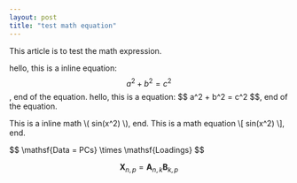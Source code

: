 ```yaml
---
layout: post
title: "test math equation"
---
```

This article is to test the math expression.

hello, this is a inline equation: $$ a^2 + b^2 = c^2 $$, end of the equation.
hello, this is a equation: \$$ a^2 + b^2 = c^2 $$, end of the equation.

This is a inline math \\( sin(x^2) \\), end.
This is a math equation \\[ sin(x^2) \\], end.

\$$ \mathsf{Data = PCs} \times \mathsf{Loadings} $$

$$ \mathbf{X}_{n,p} = \mathbf{A}_{n,k} \mathbf{B}_{k,p} $$

